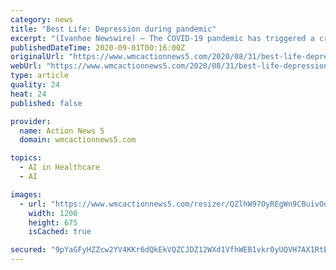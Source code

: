 ```yaml
---
category: news
title: "Best Life: Depression during pandemic"
excerpt: "(Ivanhoe Newswire) — The COVID-19 pandemic has triggered a crisis within a crisis, a mental health emergency. Compared to a 2018 survey, adults in the U.S. are now eight times more likely to feel serious mental distress."
publishedDateTime: 2020-09-01T00:16:00Z
originalUrl: "https://www.wmcactionnews5.com/2020/08/31/best-life-depression-during-pandemic/"
webUrl: "https://www.wmcactionnews5.com/2020/08/31/best-life-depression-during-pandemic/"
type: article
quality: 24
heat: 24
published: false

provider:
  name: Action News 5
  domain: wmcactionnews5.com

topics:
  - AI in Healthcare
  - AI

images:
  - url: "https://www.wmcactionnews5.com/resizer/QZlhW97OyREgWn9CBuivOd_W9fg=/1200x0/cloudfront-us-east-1.images.arcpublishing.com/raycom/PL4MY6XY7JDPXIUBEQBE5QS6H4.jpg"
    width: 1200
    height: 675
    isCached: true

secured: "9pYaGFyHZZcw2YV4KKr6dQkEkVQZCJDZ12WXd1VfhWEB1vkr0yUQVH7AX1RtB10aqQn7jXaAnyOzX1AEc3LIzzVgzywmaUCJcw3u6WCxIHofQMKUKbj/LbU14WrzilYJRWy0VTCcXfyxMt2y4SZVUB+gWQKZmVnLgoNT0o/H7aoiJCr95e5b85v42xxPRuqg/MWnafkbwYCIQAXXtO4hIXI8rNP1z0KrfKOj2Zc5ccfiezDRV0g/rOymAYzBHY7XETWrUf0HJL2tel9AIdS6axRjvptUsi6x1XVetRiqAYQ0mo59nXnAkDiarzL8t5XU6lpprNo+r6Eq6bRluOD5a5iIh8ZfwueEVXNCEIvvLYY=;koGFBYKRwyxe125Q8Y+8Yg=="
---
```



